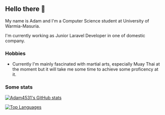 ## Hello there 👋

My name is Adam and I'm a Computer Science student at University of Warmia-Masuria.

I'm currently working as Junior Laravel Developer in one of domestic company.


### Hobbies

- Currently I'm mainly fascinated with martial arts, especially Muay Thai at the moment but it will take me some time to achieve some proficency at it.


<!-- ### Repos -->



### Some stats
[![Adam4531's GitHub stats](https://github-readme-stats.vercel.app/api?username=adam4531&show_icons=true&theme=transparent)
](https://github.com/anuraghazra/github-readme-stats)

[![Top Languages](https://github-readme-stats.vercel.app/api/top-langs/?username=adam4531&layout=compact)](https://github.com/anuraghazra/github-readme-stats)

<!--
**Adam4531/Adam4531** is a ✨ _special_ ✨ repository because its `README.md` (this file) appears on your GitHub profile.

Here are some ideas to get you started:

- 🔭 I’m currently working on ...
- 🌱 I’m currently learning ...
- 👯 I’m looking to collaborate on ...
- 🤔 I’m looking for help with ...
- 💬 Ask me about ...
- 📫 How to reach me: ...
- 😄 Pronouns: ...
- ⚡ Fun fact: ...
-->
